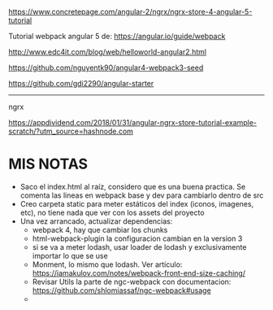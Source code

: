 https://www.concretepage.com/angular-2/ngrx/ngrx-store-4-angular-5-tutorial


Tutorial webpack angular 5 de: https://angular.io/guide/webpack

http://www.edc4it.com/blog/web/helloworld-angular2.html

https://github.com/nguyentk90/angular4-webpack3-seed

https://github.com/gdi2290/angular-starter



-----------

ngrx

https://appdividend.com/2018/01/31/angular-ngrx-store-tutorial-example-scratch/?utm_source=hashnode.com


# MIS NOTAS

* Saco el index.html al raíz, considero que es una buena practica. Se comenta las lineas en webpack base y dev para cambiarlo dentro de src
* Creo carpeta static para meter estáticos del index (iconos, imagenes, etc), no tiene nada que ver con los assets del proyecto
* Una vez arrancado, actualizar dependencias:
  * webpack 4, hay que cambiar los chunks
  * html-webpack-plugin la configuracion cambian en la version 3
  * si se va a meter lodash, usar loader de lodash y exclusivamente importar lo que se use
  * Monment, lo mismo que lodash. Ver artículo: https://iamakulov.com/notes/webpack-front-end-size-caching/
  * Revisar Utils la parte de ngc-webpack con documentacion: https://github.com/shlomiassaf/ngc-webpack#usage
  * 
